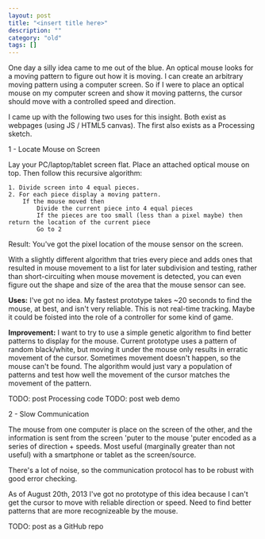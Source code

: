 ```yaml
---
layout: post
title: "<insert title here>"
description: ""
category: "old"
tags: []
---
```


One day a silly idea came to me out of the blue. An optical mouse looks for a moving pattern to figure out how it is moving. I can create an arbitrary moving pattern using a computer screen. So if I were to place an optical mouse on my computer screen and show it moving patterns, the cursor should move with a controlled speed and direction.

I came up with the following two uses for this insight. Both exist as webpages (using JS / HTML5 canvas). The first also exists as a Processing sketch.

1 - Locate Mouse on Screen

Lay your PC/laptop/tablet screen flat. Place an attached optical mouse on top. Then follow this recursive algorithm:

	1. Divide screen into 4 equal pieces.
	2. For each piece display a moving pattern.
		If the mouse moved then
			Divide the current piece into 4 equal pieces
			If the pieces are too small (less than a pixel maybe) then return the location of the current piece
			Go to 2
			
Result: You've got the pixel location of the mouse sensor on the screen.

With a slightly different algorithm that tries every piece and adds ones that resulted in mouse movement to a list for later subdivision and testing, rather than short-circuiting when mouse movement is detected, you can even figure out the shape and size of the area that the mouse sensor can see.

__Uses:__ I've got no idea. My fastest prototype takes ~20 seconds to find the mouse, at best, and isn't very reliable. This is not real-time tracking. Maybe it could be foisted into the role of a controller for some kind of game.

__Improvement:__ I want to try to use a simple genetic algorithm to find better patterns to display for the mouse. Current prototype uses a pattern of random black/white, but moving it under the mouse only results in erratic movement of the cursor. Sometimes movement doesn't happen, so the mouse can't be found. The algorithm would just vary a population of patterns and test how well the movement of the cursor matches the movement of the pattern.

TODO: post Processing code
TODO: post web demo

2 - Slow Communication

The mouse from one computer is place on the screen of the other, and the information is sent from the screen 'puter to the mouse 'puter encoded as a series of direction + speeds. Most useful (marginally greater than not useful) with a smartphone or tablet as the screen/source.

There's a lot of noise, so the communication protocol has to be robust with good error checking.

As of August 20th, 2013 I've got no prototype of this idea because I can't get the cursor to move with reliable direction or speed. Need to find better patterns that are more recognizeable by the mouse.

TODO: post as a GitHub repo
